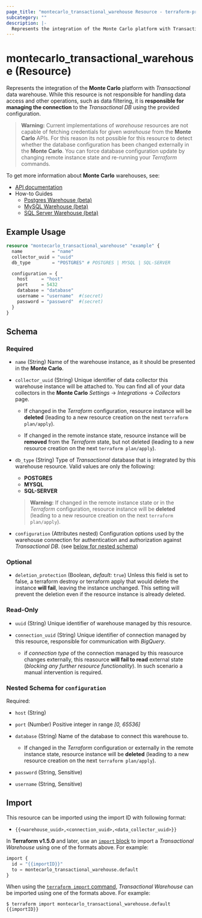 ```yaml
---
page_title: "montecarlo_transactional_warehouse Resource - terraform-provider-montecarlo"
subcategory: ""
description: |-
  Represents the integration of the Monte Carlo platform with Transactional data warehouse
---
```


# montecarlo_transactional_warehouse (Resource)

Represents the integration of the **Monte Carlo** platform with _Transactional_ data warehouse. While this resource is not responsible for handling data access and other operations, such as data filtering, it is **responsible for managing the connection** to the _Transactional DB_ using the provided configuration.

> **Warning:** Current implementations of _warehouse_ resources are not capable of fetching credentials for given _warehouse_ from the **Monte Carlo** APIs. For this reason its not possible for this resource to detect whether the database configuration has been changed externally in the **Monte Carlo**. You can force database configuration update by changing remote instance state and re-running your _Terraform_ commands.

To get more information about **Monte Carlo** warehouses, see:
- [API documentation](https://apidocs.getmontecarlo.com/#definition-Warehouse)
- How-to Guides
  - [Postgres Warehouse (beta)](https://docs.getmontecarlo.com/docs/postgres)
  - [MySQL Warehouse (beta)](https://docs.getmontecarlo.com/docs/sql-server)
  - [SQL Server Warehouse (beta)](https://docs.getmontecarlo.com/docs/mysql)



## Example Usage

```terraform
resource "montecarlo_transactional_warehouse" "example" {
  name           = "name"
  collector_uuid = "uuid"
  db_type        = "POSTGRES" # POSTGRES | MYSQL | SQL-SERVER

  configuration = {
    host     = "host"
    port     = 5432
    database = "database"
    username = "username"  #(secret)
    password = "password"  #(secret)
  }
}
```



<!-- schema generated by tfplugindocs -->
## Schema

### Required

- `name` (String) Name of the warehouse instance, as it should be presented in the **Monte Carlo**.  

- `collector_uuid` (String) Unique identifier of data collector this warehouse instance will be attached to. You can find all of your data collectors in the **Monte Carlo** _Settings_ -> _Integrations_ -> _Collectors_ page.  

  - If changed in the _Terraform_ configuration, resource instance will be **deleted** (leading to a new resource creation on the next `terraform plan/apply`).  

  - If changed in the remote instance state, resource instance will be **removed** from the _Terraform_ state, but not deleted (leading to a new resource creation on the next `terraform plan/apply`).  

- `db_type` (String) Type of _Transactional_ database that is integrated by this warehouse resource. Valid values are only the following:  

  - **POSTGRES**
  - **MYSQL**
  - **SQL-SERVER**  

  > **Warning:** If changed in the remote instance state or in the _Terraform_ configuration, resource instance will be **deleted** (leading to a new resource creation on the next `terraform plan/apply`).  

- `configuration` (Attributes nested) Configuration options used by the warehouse connection for authentication and authorization against _Transactional DB_. (see [below for nested schema](#nestedatt--configuration))  

### Optional

- `deletion_protection` (Boolean, _default:_ `true`) Unless this field is set to false, a terraform destroy or terraform apply that would delete the instance **will fail**, leaving the instance unchanged. This setting will prevent the deletion even if the resource instance is already deleted.

### Read-Only

- `uuid` (String) Unique identifier of warehouse managed by this resource.  

- `connection_uuid` (String) Unique identifier of connection managed by this resource, responsible for communication with _BigQuery_.  

  - if _connection type_ of the connection managed by this reasource changes externally, this reasource **will fail to read** external state (_blocking any further resource functionality_). In such scenario a manual intervention is required.

<a id="nestedatt--configuration"></a>
### Nested Schema for `configuration`

Required:

- `host` (String)  

- `port` (Number)  Positive integer in range _[0, 65536]_

- `database` (String) Name of the database to connect this warehouse to.
  - If changed in the _Terraform_ configuration or externally in the remote instance state, resource instance will be **deleted** (leading to a new resource creation on the next `terraform plan/apply`).  

- `password` (String, Sensitive)  

- `username` (String, Sensitive)  



## Import

This resource can be imported using the import ID with following format:

* `{{<warehouse_uuid>,<connection_uuid>,<data_collector_uuid>}}`

In **Terraform v1.5.0** and later, use an [`import` block](https://developer.hashicorp.com/terraform/language/import) to import a _Transactional Warehouse_ using one of the formats above. For example:

```terraform
import {
  id = "{{importID}}"
  to = montecarlo_transactional_warehouse.default
}
```

When using the [`terraform import` command](https://developer.hashicorp.com/terraform/cli/commands/import), _Transactional Warehouse_ can be imported using one of the formats above. For example:

```
$ terraform import montecarlo_transactional_warehouse.default {{importID}}
```